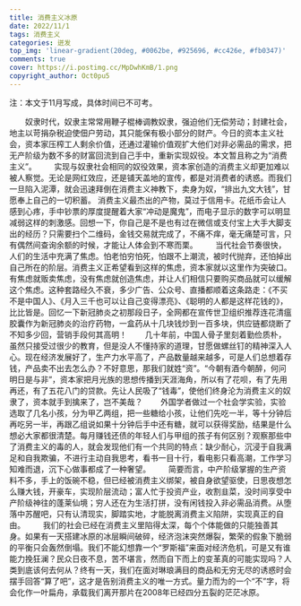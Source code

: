 ```yaml
---
title: 消费主义冰原
date: 2022/11/1
tags: 消费主义
categories: 迸发
top_img: 'linear-gradient(20deg, #0062be, #925696, #cc426e, #fb0347)'
comments: true
cover: https://i.postimg.cc/MpDwhKmB/1.png
copyright_author: Oct0pu5
---
```

注：本文于11月写成，具体时间已不可考。

&ensp;&ensp;&ensp;&ensp;奴隶时代，奴隶主常常用鞭子棍棒调教奴隶，强迫他们无偿劳动；封建社会，地主以苛捐杂税迫使佃户劳动，其只能保有极小部分的财产。今日的资本主义社会，资本家压榨工人剩余价值，还通过灌输价值观扩大他们对非必需品的需求，把无产阶级为数不多的财富回流到自己手中，重新实现奴役。本文暂且称之为“消费主义”。
&ensp;&ensp;&ensp;&ensp;实现与奴隶社会相同的奴役效果，资本家创造的消费主义却更加难以被人察觉。无论是网红效应，还是铺天盖地的宣传，都是对消费者的诱惑。而我们一旦陷入泥潭，就会迅速拜倒在消费主义神教下，卖身为奴，“排出九文大钱”，甘愿奉上自己的一切积蓄。 消费主义最杰出的产物，莫过于信用卡。花纸币会让人感到心疼，手中钞票的厚度提醒着大家“冲动是魔鬼”，而电子显示的数字可以明显减弱这样的刺激感。回想一下，你自己是不是也有过在微信或支付宝上大手大脚支出的经历？只需要扫个二维码，金钱交易就完成了，不痛不痒，毫无痛楚可言，只有偶然间查询余额的时候，才能让人体会到不寒而栗。
&ensp;&ensp;&ensp;&ensp;当代社会节奏很快，人们的生活中充满了焦虑。怕老怕穷怕死，怕跟不上潮流，被时代抛弃，还怕掉出自己所在的阶层。消费主义正希望看到这样的焦虑，资本家就以这里作为突破口。有焦虑就贩卖焦虑，没有焦虑就创造焦虑，并让人们相信只要购买商品就可以缓解这个焦虑。这种套路经久不衰，多少广告、公众号、直播都顺着这条路走：《不买不是中国人》、《月入三千也可以让自己变得漂亮》、《聪明的人都是这样花钱的》，比比皆是。回忆一下新冠肺炎之初那段日子，全网都在宣传世卫组织推荐连花清瘟胶囊作为新冠肺炎的治疗药物，一盒药从十几块钱炒到一百多块，供应链都烧断了不知多少回，营销手段何其高明！
&ensp;&ensp;&ensp;&ensp;几十年前，中国人骨子里刻着勤俭质朴，虽然只接受过很少的教育，但是没人不懂持家的道理，甘愿做螺丝钉的精神深入人心。现在经济发展好了，生产力水平高了，产品数量越来越多，可是人们总想着存钱，产品卖不出去怎么办？不好意思，那我们就姓“资”。“今朝有酒今朝醉，何问明日是与非”，资本家把月光族的思想传播到天涯海角，所以有了花呗，有了先用再还，有了五花八门的贷款。先让人民吸了“钱毒”，使他们终身沦为消费主义的奴隶了，资本就手到擒来了，岂不美哉？
&ensp;&ensp;&ensp;&ensp;外国学者做过一个社会学实验，实验选取了几名小孩，分为甲乙两组，把一些糖给小孩，让他们先吃一半，等十分钟后再吃另一半，再跟乙组说如果十分钟后手中还有糖，就可以获得奖励，结果是什么想必大家都很清楚。每月赚钱还债的年轻人们与甲组的孩子有何区别？观察那些中了消费主义的毒的人，就会发现他们有一个共同的特点：缺少耐心，沉浸于自我满足和自我欺骗，不进行主动自我思考，看书一目十行，看电影只看高潮，工作学习知难而退，沉下心做事都成了一种奢望。
&ensp;&ensp;&ensp;&ensp;简要而言，中产阶级掌握的生产资料不多，手上的饭碗不稳，但已经被消费主义绑架，被自身欲望驱使，日思夜想怎么赚大钱，开豪车，实现阶层流动；富人忙于投资产业，收割韭菜，没时间享受中产阶级神往的蓬莱仙境；穷人还在为生活打拼，没有闲钱投入非必需品消费。从堕落中苏醒吧，只有认清现实，脚踏实地，才能脱离消费主义陷阱，实现真正的自由。
&ensp;&ensp;&ensp;&ensp;我们的社会已经在消费主义里陷得太深，每个个体能做的只能独善其身。如果有一天搭建冰原的冰层瞬间破碎，经济泡沫突然爆裂，繁荣的假象下脆弱的平衡只会轰然倒塌。我们不能幻想靠一个“罗斯福”来面对经济危机，可是又有谁能力挽狂澜？民众日夜不息，苦不堪言，然而自下而上的变革真的可能实现吗？人类到底该何去何从？终有一天，我们在面对琳琅满目的商品和无穷无尽的诱惑时会摆手回答“算了吧”，这才是告别消费主义的唯一方式。量力而为的一个“不”字，将会化作一叶扁舟，承载我们离开那片在2008年已经四分五裂的茫茫冰原。